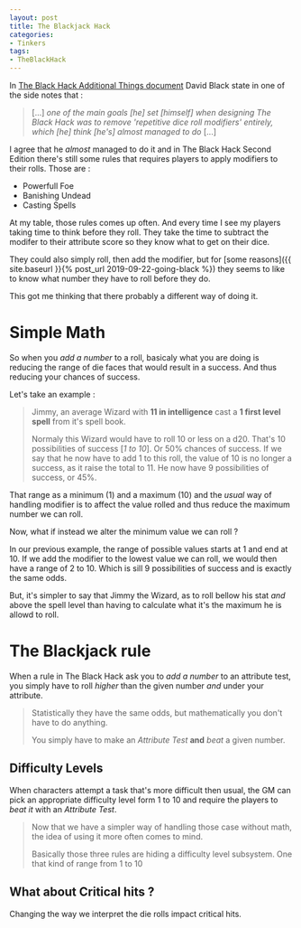 ```yaml
---
layout: post
title: The Blackjack Hack
categories: 
- Tinkers
tags: 
- TheBlackHack
---
```


In [The Black Hack Additional Things document](http://dngnsndrgns.blogspot.com/2016/05/additional-things.html)  David Black state in one of the side notes that :

> [...] _one of the main goals [he] set [himself] when designing The Black Hack was to remove 'repetitive dice roll modifiers' entirely, which [he] think [he's] almost managed to do_ [...]

I agree that he _almost_ managed to do it and in The Black Hack Second Edition there's still some rules that requires players to apply modifiers to their rolls. Those are : 
 * Powerfull Foe
 * Banishing Undead
 * Casting Spells

At my table, those rules comes up often. And  every time I see my players taking time to think before they roll. They take the time to subtract the modifer to their attribute score so they know what to get on their dice.
 
They could also simply roll, then add the modifier, but for [some reasons]({{ site.baseurl }}{% post_url
2019-09-22-going-black %}) they seems to like to know what number they have to roll before they do.  

This got me thinking that there probably a different way of doing it. 

# Simple Math

So when you _add a number_ to a roll, basicaly what you are doing is reducing the range of die faces that would result in a success. And thus reducing your chances of success.

Let's take an example :

> Jimmy, an average Wizard with **11 in intelligence** cast a **1 first level spell** from it's spell book.
> 
> Normaly this Wizard would have to roll  10 or less on a d20. That's 10 possibilities of success  [_1 to 10_]. Or 50% chances of success. 
> If we say that he now have to add 1 to this roll, the value of 10 is no longer a success, as it raise the total to 11. He now have 9 possibilities of success, or 45%.

That range as a minimum (1) and a maximum (10) and the _usual_ way of handling modifier is to affect the value rolled and thus reduce the maximum number we can roll. 

Now, what if instead we alter the minimum value we can roll ? 

In our previous example, the range of possible values starts at 1 and end at 10. If we add the modifier to the lowest value we can roll, we would then have a range of 2 to 10. Which is sill 9 possibilities of success and is exactly the same odds. 

But, it's simpler to say that Jimmy the Wizard, as to roll bellow his stat *and* above the spell level than having to calculate what it's the maximum he is allowd to roll.

# The Blackjack rule
When a rule in The Black Hack ask you to _add a number_ to an attribute test, you simply have to roll _higher_ than the given number _and_ under your attribute.

> Statistically they have the same odds, but mathematically you don't have to do anything.
> 
> You simply have to make an _Attribute Test_ **and** _beat_ a given number.

## Difficulty Levels

When characters attempt a task that's more difficult then usual, the GM can pick an appropriate difficulty level form  1 to 10 and require the players to _beat it_ with an _Attribute Test_.

> Now that we have a simpler way of handling those case without math, the idea of using it more often comes to mind.
> 
> Basically those three rules are hiding a difficulty level subsystem. One that kind of range from 1 to 10

## What about Critical hits ?
Changing the way we interpret the die rolls impact critical hits. 


<!--stackedit_data:
eyJoaXN0b3J5IjpbOTgzMDYzNzM4LDE5MDA3NTIzMzgsLTU3OT
E0NDUyNiwxNzE1Mzk2OTgyLC01MDQzMzAzOTksLTExMzk4NTU5
ODcsLTM5NzY1MjU5NSwxMjQ0ODI4OTgxLC0xOTMwMDk4NTgxLD
E5NDIyMzk5MzcsLTYwMjgwOTA1NiwxMzU4ODEwMzM5LC0xMTQw
MzQxNDE0LC0xNDg0NDI1OTg2LC02NzM1MTkxODAsLTQzMjU1OT
g1NCw2NzQ5NDY1ODMsLTE4MDY4NDE5OTUsMTIwNjQ4MDc3Myw0
MzY1NzA0MzddfQ==
-->
